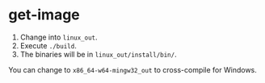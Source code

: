 # get-image

1. Change into `linux_out`.
2. Execute `./build`.
3. The binaries will be in `linux_out/install/bin/`.

You can change to `x86_64-w64-mingw32_out` to cross-compile for Windows.

